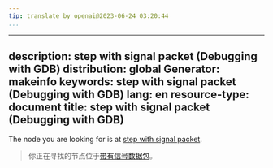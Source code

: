 ```yaml
---
tip: translate by openai@2023-06-24 03:20:44
...
```

---
description: step with signal packet (Debugging with GDB)
distribution: global
Generator: makeinfo
keywords: step with signal packet (Debugging with GDB)
lang: en
resource-type: document
title: step with signal packet (Debugging with GDB)
---

The node you are looking for is at [step with signal packet](Packets.html#step-with-signal-packet).

> 你正在寻找的节点位于[带有信号数据包](Packets.html#step-with-signal-packet)。
